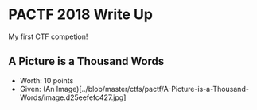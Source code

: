 # PACTF 2018 Write Up

My first CTF competion!

## A Picture is a Thousand Words
 - Worth: 10 points
 - Given: (An Image)[../blob/master/ctfs/pactf/A-Picture-is-a-Thousand-Words/image.d25eefefc427.jpg]

 